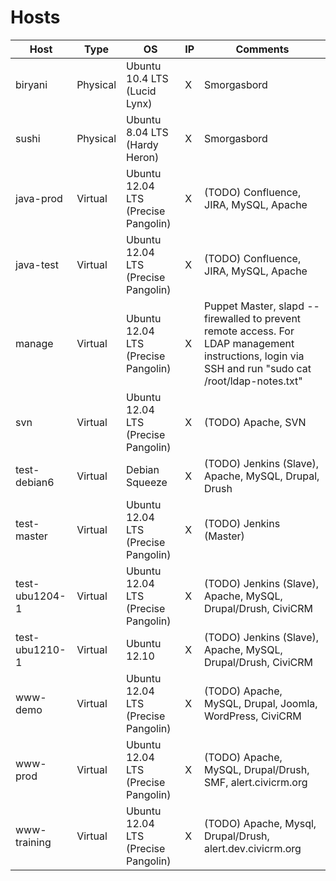 Hosts
=====

<table>
  <thead>
    <tr>
      <th>Host</th>
      <th>Type</h>
      <th>OS</th>
      <th>IP</th>
      <th>Comments</th>
    </tr>
  </thead>
  <tbody>
      <tr>
      <td>biryani</td>
      <td>Physical</td>
      <td>Ubuntu 10.4 LTS (Lucid Lynx)</td>
      <td>X</td>
      <td>Smorgasbord</td>
    </tr>
    <tr>
      <td>sushi</td>
      <td>Physical</td>
      <td>Ubuntu 8.04 LTS (Hardy Heron)</td>
      <td>X</td>
      <td>Smorgasbord</td>
    </tr>
    <tr>
      <td>java-prod</td>
      <td>Virtual</td>
      <td>Ubuntu 12.04 LTS (Precise Pangolin)</td>
      <td>X</td>
      <td>(TODO) Confluence, JIRA, MySQL, Apache</td>
    </tr>
    <tr>
      <td>java-test</td>
      <td>Virtual</td>
      <td>Ubuntu 12.04 LTS (Precise Pangolin)</td>
      <td>X</td>
      <td>(TODO) Confluence, JIRA, MySQL, Apache</td>
    </tr>
    <tr>
      <td>manage</td>
      <td>Virtual</td>
      <td>Ubuntu 12.04 LTS (Precise Pangolin)</td>
      <td>X</td>
      <td>Puppet Master, slapd -- firewalled to prevent remote access. For LDAP management instructions, login via SSH and run "sudo cat /root/ldap-notes.txt"</td>
    </tr>
    <tr>
      <td>svn</td>
      <td>Virtual</td>
      <td>Ubuntu 12.04 LTS (Precise Pangolin)</td>
      <td>X</td>
      <td>(TODO) Apache, SVN</td>
    </tr>
    <tr>
      <td>test-debian6</td>
      <td>Virtual</td>
      <td>Debian Squeeze</td>
      <td>X</td>
      <td>(TODO) Jenkins (Slave), Apache, MySQL, Drupal, Drush</td>
    </tr>
    <tr>
      <td>test-master</td>
      <td>Virtual</td>
      <td>Ubuntu 12.04 LTS (Precise Pangolin)</td>
      <td>X</td>
      <td>(TODO) Jenkins (Master)</td>
    </tr>
    <tr>
      <td>test-ubu1204-1</td>
      <td>Virtual</td>
      <td>Ubuntu 12.04 LTS (Precise Pangolin)</td>
      <td>X</td>
      <td>(TODO) Jenkins (Slave), Apache, MySQL, Drupal/Drush, CiviCRM</td>
    </tr>
    <tr>
      <td>test-ubu1210-1</td>
      <td>Virtual</td>
      <td>Ubuntu 12.10</td>
      <td>X</td>
      <td>(TODO) Jenkins (Slave), Apache, MySQL, Drupal/Drush, CiviCRM</td>
    </tr>
    <tr>
      <td>www-demo</td>
      <td>Virtual</td>
      <td>Ubuntu 12.04 LTS (Precise Pangolin)</td>
      <td>X</td>
      <td>(TODO) Apache, MySQL, Drupal, Joomla, WordPress, CiviCRM</td>
    </tr>
    <tr>
      <td>www-prod</td>
      <td>Virtual</td>
      <td>Ubuntu 12.04 LTS (Precise Pangolin)</td>
      <td>X</td>
      <td>(TODO) Apache, MySQL, Drupal/Drush, SMF, alert.civicrm.org</td>
    </tr>
    <tr>
      <td>www-training</td>
      <td>Virtual</td>
      <td>Ubuntu 12.04 LTS (Precise Pangolin)</td>
      <td>X</td>
      <td>(TODO) Apache, Mysql, Drupal/Drush, alert.dev.civicrm.org</td>
    </tr>
  </tbody>
</table>

